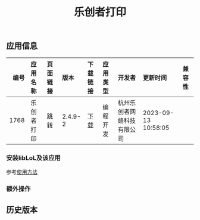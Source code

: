 ﻿---
id: 1768
title: 乐创者打印
toc: true
weight: 1768
---

## 应用信息 
|   编号 | 应用名称   | 页面链接                                        | 版本      | 下载链接                                                                                      | 应用类型   | 开发者           | 更新时间                | 兼容性   |
|-----:|:-------|:--------------------------------------------|:--------|:------------------------------------------------------------------------------------------|:-------|:--------------|:--------------------|:------|
| 1768 | 乐创者打印  | [跳转](http://app.loongapps.cn/#/detail/1768) | 2.4.9-2 | [下载](http://113.24.212.22:8090/upload/file/com.lechuangzhe.print_2.4.9-2_loongarch64.deb) | 编程开发   | 杭州乐创者网络科技有限公司 | 2023-09-13 10:58:05 |       |
### 安装libLoL及该应用 
参考[使用方法](/docs/usage) 
### 额外操作 


## 历史版本 
 
